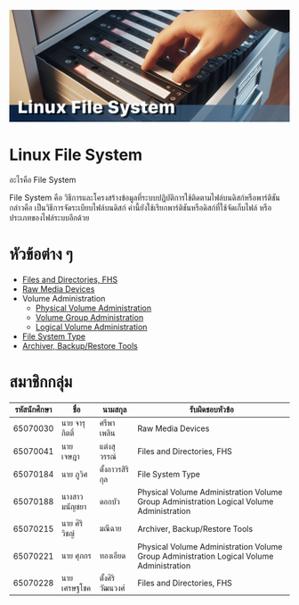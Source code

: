 ![Cabinet](/Assets/FileSystemBanner.jpg)

# Linux File System

อะไรคือ File System

File System คือ วิธีการและโครงสร้างข้อมูลที่ระบบปฏิบัติการใช้ติดตามไฟล์บนดิสก์หรือพาร์ติชัน กล่าวคือ เป็นวิธีการจัดระเบียบไฟล์บนดิสก์ คำนี้ยังใช้เรียกพาร์ติชันหรือดิสก์ที่ใช้จัดเก็บไฟล์ หรือประเภทของไฟล์ระบบอีกด้วย 

# หัวข้อต่าง ๆ
* [Files and Directories, FHS](/File%20System%20Type/)
* [Raw Media Devices](/Raw%20Media%20Devices/)
* Volume Administration
    * [Physical Volume Administration](/Volume%20Administration/Physical/)
    * [Volume Group Administration](/Volume%20Administration/Group/)
    * [Logical Volume Administration](/Volume%20Administration/Group/)
* [File System Type](/File%20System%20Type/)
* [Archiver, Backup/Restore Tools](/Archiver,%20Backup-Restore%20Tools/)

# สมาชิกกลุ่ม
| รหัสนักศึกษา | ชื่อ            | นามสกุล     | รับผิดชอบหัวข้อ |
|-----------|---------------|------------|-------------|
| 65070030  | นาย จารุกิตติ์    | ศรีพาเพลิน   | Raw Media Devices |
| 65070041  | นาย เจษฎา     | แต่งสุวรรณ์   | Files and Directories, FHS |
| 65070184  | นาย ภูวิศ       | ตั้งถาวรสิริกุล | File System Type |
| 65070188  | นางสาว มนัญชยา | ดอกบัว      | Physical Volume Administration Volume Group Administration Logical Volume Administration |
| 65070215  | นาย ศิริวิชญ์     | มณีฉาย      | Archiver, Backup/Restore Tools |
| 65070221  | นาย ศุภกร      | ทองเอียด    | Physical Volume Administration Volume Group Administration Logical Volume Administration |
| 65070228  | นาย เศรษฐโชค  | ตั้งศิริวัฒนวงศ์ | Files and Directories, FHS |